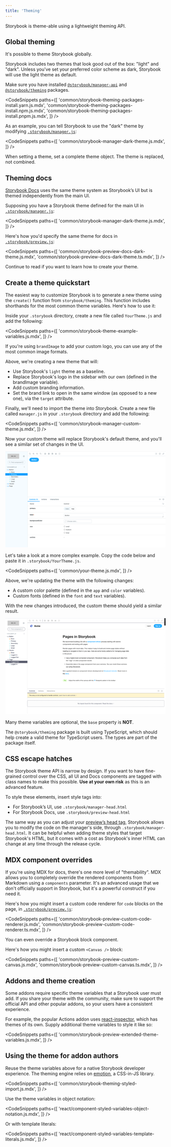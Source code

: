 ```yaml
---
title: 'Theming'
---
```


<YouTubeCallout id="x2nGXHAKOrE" title="Storybook Theming" />

Storybook is theme-able using a lightweight theming API.

## Global theming

It's possible to theme Storybook globally.

Storybook includes two themes that look good out of the box: "light" and "dark". Unless you've set your preferred color scheme as dark, Storybook will use the light theme as default.

Make sure you have installed [`@storybook/manager-api`](https://www.npmjs.com/package/@storybook/manager-api) and [`@storybook/theming`](https://www.npmjs.com/package/@storybook/theming) packages.

<!-- prettier-ignore-start -->

<CodeSnippets
  paths={[
    'common/storybook-theming-packages-install.yarn.js.mdx',
    'common/storybook-theming-packages-install.npm.js.mdx',
    'common/storybook-theming-packages-install.pnpm.js.mdx',
  ]}
/>

<!-- prettier-ignore-end -->

As an example, you can tell Storybook to use the "dark" theme by modifying [`.storybook/manager.js`](./features-and-behavior.md):

<!-- prettier-ignore-start -->

<CodeSnippets
  paths={[
    'common/storybook-manager-dark-theme.js.mdx',
  ]}
/>

<!-- prettier-ignore-end -->

When setting a theme, set a complete theme object. The theme is replaced, not combined.

## Theming docs

[Storybook Docs](../writing-docs/introduction.md) uses the same theme system as Storybook’s UI but is themed independently from the main UI.

Supposing you have a Storybook theme defined for the main UI in [`.storybook/manager.js`](./features-and-behavior.md):

<!-- prettier-ignore-start -->

<CodeSnippets
  paths={[
    'common/storybook-manager-dark-theme.js.mdx',
  ]}
/>

<!-- prettier-ignore-end -->

Here's how you'd specify the same theme for docs in [`.storybook/preview.js`](./overview.md#configure-story-rendering):

<!-- prettier-ignore-start -->

<CodeSnippets
  paths={[
    'common/storybook-preview-docs-dark-theme.js.mdx',
    'common/storybook-preview-docs-dark-theme.ts.mdx',
  ]}
/>

<!-- prettier-ignore-end -->

Continue to read if you want to learn how to create your theme.

## Create a theme quickstart

The easiest way to customize Storybook is to generate a new theme using the `create()` function from `storybook/theming`. This function includes shorthands for the most common theme variables. Here's how to use it:

Inside your `.storybook` directory, create a new file called `YourTheme.js` and add the following:

<!-- prettier-ignore-start -->

<CodeSnippets
  paths={[
    'common/storybook-theme-example-variables.js.mdx',
  ]}
/>

<!-- prettier-ignore-end -->

<Callout variant="info" icon="💡">

If you're using `brandImage` to add your custom logo, you can use any of the most common image formats.

</Callout>

Above, we're creating a new theme that will:

- Use Storybook's `light` theme as a baseline.
- Replace Storybook's logo in the sidebar with our own (defined in the brandImage variable).
- Add custom branding information.
- Set the brand link to open in the same window (as opposed to a new one), via the `target` attribute.

Finally, we'll need to import the theme into Storybook. Create a new file called `manager.js` in your `.storybook` directory and add the following:

<!-- prettier-ignore-start -->

<CodeSnippets
  paths={[
    'common/storybook-manager-custom-theme.js.mdx',
  ]}
/>

<!-- prettier-ignore-end -->

Now your custom theme will replace Storybook's default theme, and you'll see a similar set of changes in the UI.

![Storybook starter theme](./storybook-starter-custom-theme.png)

Let's take a look at a more complex example. Copy the code below and paste it in `.storybook/YourTheme.js`.

<!-- prettier-ignore-start -->

<CodeSnippets
  paths={[
    'common/your-theme.js.mdx',
  ]}
/>

<!-- prettier-ignore-end -->

Above, we're updating the theme with the following changes:

- A custom color palette (defined in the `app` and `color` variables).
- Custom fonts (defined in the `font` and `text` variables).

With the new changes introduced, the custom theme should yield a similar result.

![Storybook custom theme loaded](./storybook-custom-theme.png)

<Callout variant="info" icon="💡">

Many theme variables are optional, the <code>base</code> property is **NOT**.

</Callout>

The `@storybook/theming` package is built using TypeScript, which should help create a valid theme for TypeScript users. The types are part of the package itself.

## CSS escape hatches

The Storybook theme API is narrow by design. If you want to have fine-grained control over the CSS, all UI and Docs components are tagged with class names to make this possible. **Use at your own risk** as this is an advanced feature.

To style these elements, insert style tags into:

- For Storybook’s UI, use `.storybook/manager-head.html`
- For Storybook Docs, use `.storybook/preview-head.html`

<Callout variant="warning" title="Caution">

The same way as you can adjust your [preview’s head tag](../configure/story-rendering.md#adding-to-head), Storybook allows you to modify the code on the manager's side, through `.storybook/manager-head.html`. It can be helpful when adding theme styles that target Storybook's HTML, but it comes with a cost as Storybook's inner HTML can change at any time through the release cycle.

</Callout>

## MDX component overrides

If you're using MDX for docs, there's one more level of "themability". MDX allows you to completely override the rendered components from Markdown using a `components` parameter. It's an advanced usage that we don't officially support in Storybook, but it's a powerful construct if you need it.

Here's how you might insert a custom code renderer for `code` blocks on the page, in [`.storybook/preview.js`](./overview.md#configure-story-rendering):

<!-- prettier-ignore-start -->

<CodeSnippets
  paths={[
    'common/storybook-preview-custom-code-renderer.js.mdx',
    'common/storybook-preview-custom-code-renderer.ts.mdx',
  ]}
/>

<!-- prettier-ignore-end -->

You can even override a Storybook block component.

Here's how you might insert a custom `<Canvas />` block:

<!-- prettier-ignore-start -->

<CodeSnippets
  paths={[
    'common/storybook-preview-custom-canvas.js.mdx',
    'common/storybook-preview-custom-canvas.ts.mdx',
  ]}
/>

<!-- prettier-ignore-end -->

## Addons and theme creation

Some addons require specific theme variables that a Storybook user must add. If you share your theme with the community, make sure to support the official API and other popular addons, so your users have a consistent experience.

For example, the popular Actions addon uses [react-inspector](https://github.com/xyc/react-inspector/blob/master/src/styles/themes/chromeLight.js), which has themes of its own. Supply additional theme variables to style it like so:

<!-- prettier-ignore-start -->

<CodeSnippets
  paths={[
    'common/storybook-preview-extended-theme-variables.js.mdx',
  ]}
/>

<!-- prettier-ignore-end -->

## Using the theme for addon authors

Reuse the theme variables above for a native Storybook developer experience. The theming engine relies on [emotion](https://emotion.sh/), a CSS-in-JS library.

<!-- prettier-ignore-start -->

<CodeSnippets
  paths={[
    'common/storybook-theming-styled-import.js.mdx',
  ]}
/>

<!-- prettier-ignore-end -->

Use the theme variables in object notation:

<!-- prettier-ignore-start -->

<CodeSnippets
  paths={[
    'react/component-styled-variables-object-notation.js.mdx',
  ]}
/>

<!-- prettier-ignore-end -->

Or with template literals:

<!-- prettier-ignore-start -->

<CodeSnippets
  paths={[
    'react/component-styled-variables-template-literals.js.mdx',
  ]}
/>

<!-- prettier-ignore-end -->
